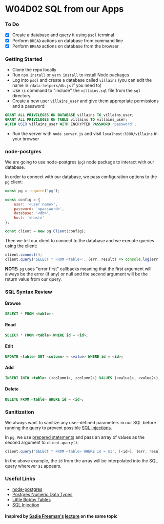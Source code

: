# W04D02 SQL from our Apps

### To Do
- [x] Create a database and query it using `psql` terminal
- [x] Perform `BREAD` actions on database from command line
- [x] Perform `BREAD` actions on database from the browser

### Getting Started
* Clone the repo locally
* Run `npm install` or `yarn install` to install Node packages
* Log into `psql` and create a database called `villains` (you can edit the name in `/data-helpers/db.js` if you need to)
* Use `\i` command to "include" the `villains.sql` file from the `sql` directory
* Create a new user `villains_user` and give them appropriate permissions and a password
```sql
GRANT ALL PRIVILEGES ON DATABASE villains TO villains_user;
GRANT ALL PRIVILEGES ON TABLE villains TO villains_user;
ALTER USER villains_user WITH ENCRYPTED PASSWORD 'password';
```
* Run the server with `node server.js` and visit `localhost:3000/villains` in your browser

### node-postgres

We are going to use node-postgres (`pg`) node package to interact with our database.

In order to connect with our database, we pass configuration options to the `pg` client:

```js
const pg = require('pg');

const config = {
    user: '<user name>',
    password: '<password>',
    database: '<db>',
    host: '<host>'
};

const client = new pg.Client(config);
```

Then we tell our client to connect to the database and we execute queries using the client:

```js
client.connect();
client.query('SELECT * FROM <table>', (err, result) => console.log(err, result));
```

**NOTE:** `pg` uses "error first" callbacks meaning that the first argument will always be the error (if any) or null and the second argument will be the return value from our query.

### SQL Syntax Review

#### Browse

```sql
SELECT * FROM <table>;
```

#### Read

```sql
SELECT * FROM <table> WHERE id = <id>;
```

#### Edit

```sql
UPDATE <table> SET <column> = <value> WHERE id = <id>;
```

#### Add

```sql
INSERT INTO <table> (<column1>, <column2>) VALUES (<value1>, <value2>);
```

#### Delete

```sql
DELETE FROM <table> WHERE id = <id>;
```

### Sanitization

We always want to sanitize any user-defined parameters in our SQL before running the query to prevent possible [SQL injections](https://en.wikipedia.org/wiki/SQL_injection).

In `pg`, we use [prepared statements](https://en.wikipedia.org/wiki/Prepared_statement) and pass an array of values as the second argument to `client.query()`:

```js
client.query('SELECT * FROM <table> WHERE id = $1', [<id>], (err, result) => console.log(err, result));
```

In the above example, the `id` from the array will be interpolated into the SQL query wherever `$1` appears.

### Useful Links
* [node-postgres](https://node-postgres.com/)
* [Postgres Numeric Data Types](https://www.postgresql.org/docs/11/datatype-numeric.html)
* [Little Bobby Tables](https://xkcd.com/327/)
* [SQL Injection](https://en.wikipedia.org/wiki/SQL_injection)

#### Inspired by [Sadie Freeman's](https://github.com/sadief) [lecture](https://github.com/sadief/lighthouse-labs-lectures/tree/may-21-19-sql/SQL_in_our_apps) on the same topic
